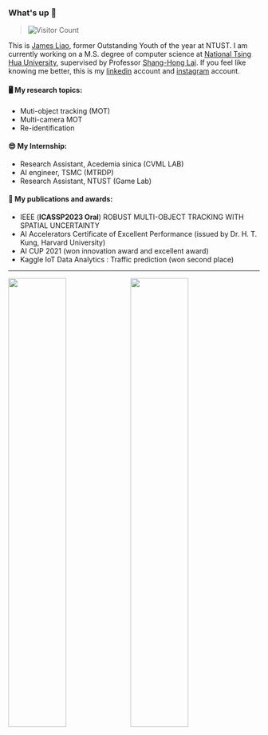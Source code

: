 ### What's up 👋 
> ![Visitor Count](https://komarev.com/ghpvc/?username=JamesLiao714&color=green&label=Profile+Viewers) 

This is [James Liao](https://jamesliao714.github.io/), former Outstanding Youth of the year at NTUST. I am currently working on a M.S. degree of computer science at [National Tsing Hua University](https://www.nthu.edu.tw/), supervised by Professor [Shang-Hong Lai](http://www.cs.nthu.edu.tw/~lai/). If you feel like knowing me better, this is my [linkedin](https://www.linkedin.com/in/jamesliao714/) account and [instagram](https://www.instagram.com/jjj_liao/?fbclid=IwAR3mk59apPBZOoriyTDC8h06QHH0U62PdJ2h_kgLl_kOd31E4oLelVrvt8w) account.

#### 🖥 My research topics:
- Muti-object tracking (MOT)
- Multi-camera MOT
- Re-identification

#### 😎 My Internship:
-  Research Assistant, Acedemia sinica (CVML LAB)
-  AI engineer, TSMC (MTRDP) 
-  Research Assistant, NTUST (Game Lab)
 
#### 🤙 My publications and awards:
- IEEE (**ICASSP2023 Oral**) ROBUST MULTI-OBJECT TRACKING WITH SPATIAL UNCERTAINTY	
- AI Accelerators Certificate of Excellent Performance (issued by Dr. H. T. Kung, Harvard University)
- AI CUP 2021 (won innovation award and excellent award)
- Kaggle IoT Data Analytics : Traffic prediction (won second place)

---

<img  src="https://github-readme-stats.vercel.app/api?username=JamesLiao714&count_private=true&hide_border=true&include_all_commits=true&show_icons=true&card_width=300" width="48%" align="left" >
<img  src="https://github-readme-stats.vercel.app/api/top-langs/?username=JamesLiao714&layout=compact&langs_count=6&hide_title=true&hide_border=true" width="48%" >




